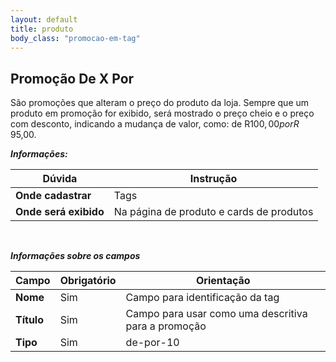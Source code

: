 ```yaml
---
layout: default
title: produto
body_class: "promocao-em-tag"
---
```



## Promoção De X Por


São promoções que alteram o preço do produto da loja. Sempre que um produto em promoção for exibido, será mostrado o preço cheio e o preço com desconto, indicando a mudança de valor, como: de R$100,00 por R$ 95,00.

***Informações:***

| Dúvida                          | Instrução                                                               |
| ------------------------------- | ----------------------------------------------------------------------- |
| **Onde cadastrar**              | Tags                                                                    |
| **Onde será exibido**           | Na página de produto e cards de produtos                          |


&nbsp;

***Informações sobre os campos***



| Campo         | Obrigatório         | Orientação                                |
| ------------- | ------------------- | ----------------------------------------- |
| **Nome**      | Sim      | Campo para identificação da tag                     |
| **Título**    | Sim | Campo para usar como uma descritiva para a promoção                  |
| **Tipo** | Sim | de-por-10    |



&nbsp;
